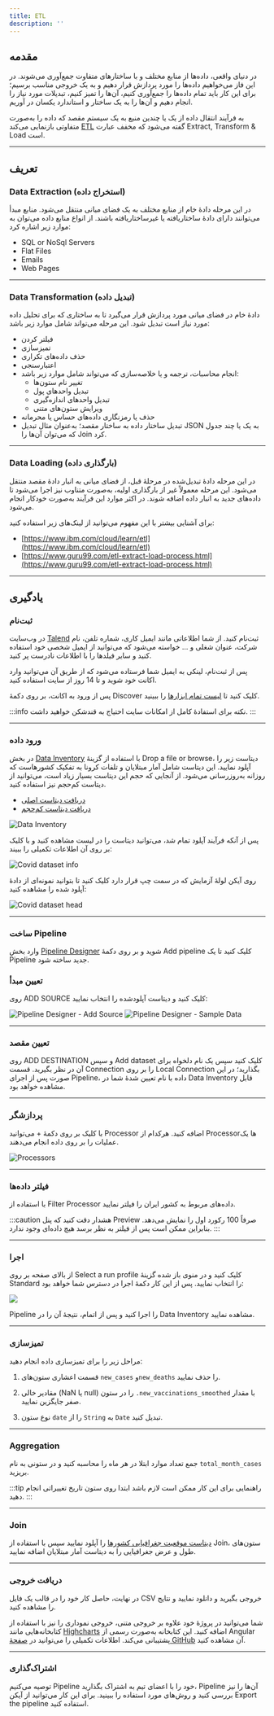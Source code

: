 ```yaml
---
title: ETL
description: ''
---
```


## مقدمه

در دنیای واقعی، داده‌ها از منابع مختلف و با ساختارهای متفاوت جمع‌آوری می‌شوند.
در این فاز می‌خواهیم داده‌ها را مورد پردازش قرار دهیم و به یک خروجی مناسب برسیم؛
برای این کار باید تمام داده‌ها را جمع‌آوری کنیم،
آن‌ها را تمیز کنیم،
تبدیلات مورد نیاز را انجام دهیم
و آن‌ها را به یک ساختار و استاندارد یکسان در آوریم.

به فرآیند انتقال داده از یک یا چندین منبع به یک سیستم مقصد که داده را به‌صورت متفاوتی بازنمایی می‌کند
[ETL](https://en.wikipedia.org/wiki/Extract,_transform,_load)
گفته می‌شود
که مخفف عبارت Extract, Transform & Load است.

---

## تعریف

### Data Extraction (استخراج داده)

در این مرحله دادۀ خام از منابع مختلف به یک فضای میانی منتقل می‌شود.
منابع مبدأ می‌توانند دارای دادۀ ساختاریافته یا غیرساختاریافته باشند.
از انواع منابع داده می‌توان به موارد زیر اشاره کرد:

-   SQL or NoSql Servers
-   Flat Files
-   Emails
-   Web Pages

---

### Data Transformation (تبدیل داده)

دادۀ خام در فضای میانی مورد پردازش قرار می‌گیرد تا به ساختاری که برای تحلیل داده مورد نیاز است تبدیل شود.
این مرحله می‌تواند شامل موارد زیر باشد:

-   فیلتر کردن
-   تمیزسازی
-   حذف داده‌های تکراری
-   اعتبارسنجی
-   انجام محاسبات، ترجمه و یا خلاصه‌سازی که می‌تواند شامل موارد زیر باشد:
    -   تغییر نام ستون‌ها
    -   تبدیل واحد‌های پول
    -   تبدیل واحدهای اندازه‌گیری
    -   ویرایش ستون‌های متنی
-   حذف یا رمزنگاری داده‌های حساس یا محرمانه
-   تبدیل ساختار داده به ساختار مقصد؛ به‌عنوان مثال تبدیل JSON به یک یا چند جدول که می‌توان آن‌ها را Join کرد.

---

### Data Loading (بارگذاری داده)

در این مرحله دادۀ تبدیل‌شده در مرحلۀ قبل، از فضای میانی به انبار دادۀ مقصد منتقل می‌شود.
این مرحله معمولاً غیر از بارگذاری اولیه، به‌صورت متناوب نیز اجرا می‌شود تا داده‌های جدید به انبار داده اضافه شوند.
در اکثر موارد این فرآیند به‌صورت خودکار انجام می‌شود.

برای آشنایی بیشتر با این مفهوم می‌توانید از لینک‌های زیر استفاده کنید:

-   [https://www.ibm.com/cloud/learn/etl](https://www.ibm.com/cloud/learn/etl)
-   [https://www.guru99.com/etl-extract-load-process.html](https://www.guru99.com/etl-extract-load-process.html)

---

## یادگیری

### ثبت‌نام

در وب‌سایت
[Talend](https://iam.us.cloud.talend.com/idp/trial-registration)
ثبت‌نام کنید.
از شما اطلاعاتی مانند ایمیل کاری، شماره تلفن، نام شرکت، عنوان شغلی و ... خواسته می‌شود
که می‌توانید از ایمیل شخصی خود استفاده کنید و سایر فیلدها را با اطلاعات نادرست پر کنید.

پس از ثبت‌نام، لینکی به ایمیل شما فرستاده می‌شود که از طریق آن می‌توانید وارد اکانت خود شوید
و تا 14 روز از سایت استفاده کنید.

پس از ورود به اکانت، بر روی دکمۀ Discover کلیک کنید تا
[لیست تمام ابزارها](https://portal.us.cloud.talend.com/)
را ببینید.

:::info نکته
برای استفادۀ کامل از امکانات سایت احتیاج به قندشکن خواهید داشت.
:::

---

### ورود داده

در بخش
[Data Inventory](https://tdc.us.cloud.talend.com/datasets)
با استفاده از گزینۀ Drop a file or browse، دیتاست زیر را آپلود نمایید.
این دیتاست شامل آمار مبتلایان و تلفات کرونا به تفکیک کشورهاست که روزانه به‌روزرسانی می‌شود.
از آنجایی که حجم این دیتاست بسیار زیاد است، می‌توانید از دیتاست کم‌حجم نیز استفاده کنید.

-   [دریافت دیتاست اصلی](https://github.com/owid/covid-19-data/blob/master/public/data/owid-covid-data.csv)
-   [دریافت دیتاست کم‌حجم](/datasets/owid-covid-data.reduced.csv)

![Data Inventory](./images/data-inventory.png)

پس از آنکه فرآیند آپلود تمام شد، می‌توانید دیتاست را در لیست مشاهده کنید و با کلیک بر روی آن اطلاعات تکمیلی را ببیند:

![Covid dataset info](./images/covid-dataset-info.png)

روی آیکن لولۀ آزمایش که در سمت چپ قرار دارد کلیک کنید تا بتوانید نمونه‌ای از دادۀ آپلود شده را مشاهده کنید:

![Covid dataset head](./images/covid-dataset-head.png)

---

### ساخت Pipeline

وارد بخش
[Pipeline Designer](https://tpd.us.cloud.talend.com/pipelines)
شوید و بر روی دکمۀ Add pipeline کلیک کنید تا یک Pipeline جدید ساخته شود.

### تعیین مبدأ

روی ADD SOURCE کلیک کنید و دیتاست آپلودشده را انتخاب نمایید:

![Pipeline Designer - Add Source](./images/pipeline-designer-add-source.png)
![Pipeline Designer - Sample Data](./images/pipeline-designer-sample-data.png)

---

### تعیین مقصد

روی ADD DESTINATION و سپس Add dataset کلیک کنید
سپس یک نام دلخواه برای آن در نظر بگیرید.
قسمت Connection را بر روی Local Connection بگذارید؛
در این صورت پس از اجرای Pipeline، داده با نام تعیین شدۀ شما در Data Inventory قابل مشاهده خواهد بود.

---

### پردازشگر

با کلیک بر روی دکمۀ + می‌توانید Processor اضافه کنید.
هرکدام از Processorها یک عملیات را بر روی داده انجام می‌دهند.

![Processors](./images/pipeline-designer-processors.png)

---

### فیلتر داده‌ها

با استفاده از Filter Processor داده‌های مربوط به کشور ایران را فیلتر نمایید.

:::caution هشدار
دقت کنید که پنل Preview صرفاً 100 رکورد اول را نمایش می‌دهد. بنابراین ممکن است پس از فیلتر به نظر برسد هیچ داده‌ای وجود ندارد.
:::

---

### اجرا

از بالای صفحه بر روی Select a run profile کلیک کنید و در منوی باز شده گزینۀ Standard را انتخاب نمایید.
پس از این کار دکمۀ اجرا در دسترس شما خواهد بود:

![](./images/pipeline-designer-run.png)

Pipeline
را اجرا کنید و پس از اتمام، نتیجۀ آن را در Data Inventory مشاهده نمایید.

---

### تمیزسازی

مراحل زیر را برای تمیزسازی داده انجام دهید:

1. قسمت اعشاری ستون‌های `new_cases` و`new_deaths` را حذف نمایید.

2. مقادیر خالی (NaN یا null) را در ستون `.new_vaccinations_smoothed` با مقدار صفر جایگزین نمایید.

3. نوع ستون `date` را از `String` به `Date` تبدیل کنید.

---

### Aggregation

جمع تعداد موارد ابتلا در هر ماه را محاسبه کنید و در ستونی به نام `total_month_cases` بریزید.

:::tip راهنمایی
برای این کار ممکن است لازم باشد ابتدا روی ستون تاریخ تغییراتی انجام دهید.
:::

---

### Join

[دیتاست موقعیت جغرافیایی کشورها](/datasets/countries-coordinates.csv)
را آپلود نمایید سپس با استفاده از Join، ستون‌های طول و عرض جغرافیایی را به دیتاست آمار مبتلایان اضافه نمایید.

---

### دریافت خروجی

در نهایت، حاصل کار خود را در قالب یک فایل CSV خروجی بگیرید و دانلود نمایید و نتایج را مشاهده کنید.

شما می‌توانید در پروژۀ خود علاوه بر خروجی متنی، خروجی نموداری را نیز با استفاده از کتابخانه‌هایی مانند
[Highcharts](https://www.highcharts.com/)
اضافه کنید.
این کتابخانه به‌صورت رسمی از Angular پشتیبانی می‌کند.
اطلاعات تکمیلی را می‌توانید در
[صفحۀ GitHub](https://github.com/highcharts/highcharts-angular)
آن مشاهده کنید.

---

### اشتراک‌گذاری

توصیه می‌کنیم Pipeline خود را با اعضای تیم به اشتراک بگذارید، Pipeline آن‌ها را نیز بررسی کنید و روش‌های مورد استفاده را ببینید.
برای این کار می‌توانید از آیکن Export the pipeline استفاده کنید.
